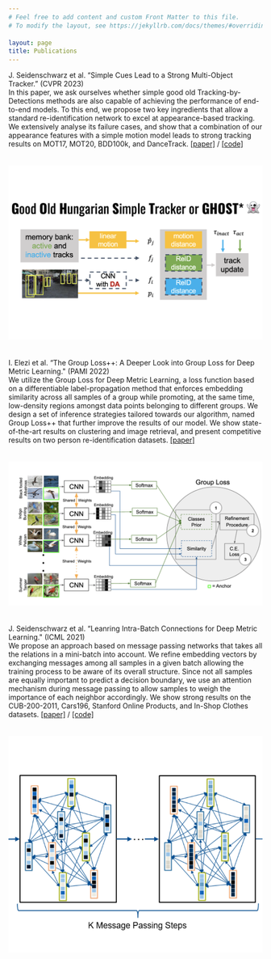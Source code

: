 ```yaml
---
# Feel free to add content and custom Front Matter to this file.
# To modify the layout, see https://jekyllrb.com/docs/themes/#overriding-theme-defaults

layout: page
title: Publications
---
```



 <div class="wrapper">
  <div class="grid-item"><div class="sub_head">J. Seidenschwarz et al. “Simple Cues Lead to a Strong Multi-Object Tracker.” (CVPR 2023)</div><div class="block_text">In this paper, we ask ourselves whether simple good old Tracking-by-Detections methods are also capable of achieving the performance of end-to-end models. To this end, we propose two key ingredients that allow a standard re-identification network to excel at appearance-based tracking. We extensively analyse its failure cases, and show that a combination of our appearance features with a simple motion model leads to strong tracking results on MOT17, MOT20, BDD100k, and DanceTrack. <a href="https://arxiv.org/abs/2206.04656">[paper]</a> / <a href="https://github.com/dvl-tum/GHOST">[code]</a></div> </div>
<div class="grid-item"><br/> <br/> <div class="center_text"><img class="circular_image" src="imgs/ghost_cvpr23.png"/></div></div>
</div>
<br/><br/> 


 <div class="wrapper">
  <div class="grid-item"><div class="sub_head">I. Elezi et al. “The Group Loss++: A Deeper Look into Group Loss for Deep Metric Learning." (PAMI 2022)</div><div class="block_text">We utilize the Group Loss for Deep Metric Learning, a loss function based on a differentiable label-propagation method that enforces embedding similarity across all samples of a group while promoting, at the same time, low-density regions amongst data points belonging to different groups. We design a set of inference strategies tailored towards our algorithm, named Group Loss++ that further improve the results of our model. We show state-of-the-art results on clustering and image retrieval, and present competitive results on two person re-identification datasets. <a href="https://arxiv.org/abs/2204.01509">[paper]</a></div> </div>
<div class="grid-item"><br/> <br/> <div class="center_text"><img class="circular_image" src="imgs/elezi_pami_2022.png"/></div></div>
</div>
<br/><br/> 


 <div class="wrapper">
  <div class="grid-item"><div class="sub_head">J. Seidenschwarz et al. “Leanring Intra-Batch Connections for Deep Metric Learning." (ICML 2021)</div><div class="block_text">We propose an approach based on message passing networks that takes all the relations in a mini-batch into account. We refine embedding vectors by exchanging messages among all samples in a given batch allowing the training process to be aware of its overall structure. Since not all samples are equally important to predict a decision boundary, we use an attention mechanism during message passing to allow samples to weigh the importance of each neighbor accordingly. We show strong results on the CUB-200-2011, Cars196, Stanford Online Products, and In-Shop Clothes datasets. <a href="https://arxiv.org/abs/2102.07753">[paper]</a> / <a href="https://github.com/dvl-tum/intra_batch">[code]</a></div> </div>
<div class="grid-item"><br/><br/>  <div class="center_text"><img class="circular_image" src="imgs/seidenscICML.png"/></div></div>
</div>
